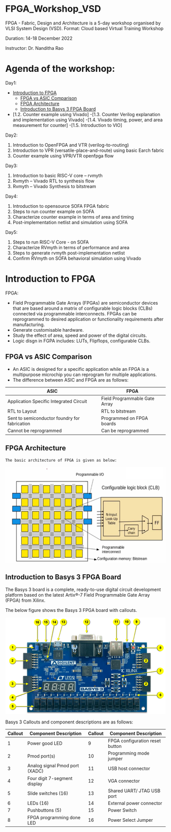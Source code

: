 # FPGA_Workshop_VSD

FPGA - Fabric, Design and Architecture is a 5-day workshop organised by VLSI System Design (VSD).
Format: Cloud based Virtual Training Workshop

Duration: 14-18 December 2022

Instructor: Dr. Nanditha Rao

# Agenda of the workshop:
Day1:

- [Introduction to FPGA](#introduction-to-fpga)
  - [FPGA vs ASIC Comparison](#fpga-vs-asic-comparison)
  - [FPGA Architecture](#fpga-architecture)
  - [Introduction to Basys 3 FPGA Board](#introduction-to-basys-3-fpga-board)
- [1.2. Counter example using Vivado]
-[1.3. Counter Verilog explanation and implementation using Vivado]
-[1.4. Vivado timing, power, and area measurement for counter]
-[1.5. Introduction to VIO]

Day2:
1. Introduction to OpenFPGA and VTR (verilog-to-routing)
2. Introduction to VPR (versatile-place-and-route) using basic Earch fabric
3. Counter example using VPR/VTR openfpga flow

Day3:
1. Introduction to basic RISC-V core – rvmyth
2. Rvmyth – Vivado RTL to synthesis flow
3. Rvmyth – Vivado Synthesis to bitstream

Day4:
1. Introduction to opensource SOFA FPGA fabric
2. Steps to run counter example on SOFA
3. Characterize counter example in terms of area and timing
4. Post-implementation netlist and simulation using SOFA

Day5:
1. Steps to run RISC-V Core - on SOFA
2. Characterize RVmyth in terms of performance and area
3. Steps to generate rvmyth post-implementation netlist
4. Confirm RVmyth on SOFA behavioral simulation using Vivado

# Introduction to FPGA
FPGA:

  - Field Programmable Gate Arrays (FPGAs) are semiconductor devices that are based around a matrix of configurable logic blocks (CLBs) connected via programmable interconnects. FPGAs can be reprogrammed to desired application or functionality requirements after manufacturing. 
  - Generate customisable hardware.
  - Study the effect of area, speed and power of the digital circuits.
  - Logic disgn in FGPA includes: LUTs, Flipflops, configurable CLBs.
  
  ## FPGA vs ASIC Comparison
  
  - An ASIC is designed for a specific application while an FPGA is a multipurpose microchip you can reprogram for multiple applications.
  - The difference between ASIC and FPGA are as follows:
  
  | ASIC                                          | FPGA                          |
  | ---                                           | ---                           |
  | Application Specific Integrated Circuit       | Field Programmable Gate Array |
  | RTL to Layout                                 | RTL to bitstream              |
  | Sent to semiconductor foundry for fabrication | Programmed on FPGA boards     |
  | Cannot be reprogrammed                        | Can be reprogrammed           |
  
  ## FPGA Architecture
    
    The basic architecture of FPGA is given as below:
  
  <img src="images_fpga/fpga_architecture.png">
  
  ## Introduction to Basys 3 FPGA Board
  
  The Basys 3 board is a complete, ready-to-use digital circuit development platform based on the latest Artix®-7 Field Programmable Gate Array (FPGA) from Xilinx.
  
  The below figure shows the Basys 3 FPGA board with callouts.
  
  <img src="images_fpga/basys_3_board.png">
  
  Basys 3 Callouts and component descriptions are as follows:
  
  | Callout | Component Description          | Callout | Component Description           |
  | ---     | ---                            | ---     | ---                             |
  |    1    | Power good LED                 |    9    | FPGA configuration reset button |
  |    2    |  Pmod port(s)                  |    10   | Programming mode jumper         |
  |    3    | Analog signal Pmod port (XADC) |    11   | USB host connector              |
  |    4    | Four digit 7-segment display   |    12   | VGA connector                   |
  |    5    | Slide switches (16)            |    13   | Shared UART/ JTAG USB port      |
  |    6    | LEDs (16)                      |    14   | External power connector        |
  |    7    | Pushbuttons (5)                |    15   | Power Switch                    |
  |    8    | FPGA programming done LED      |    16   | Power Select Jumper             |


